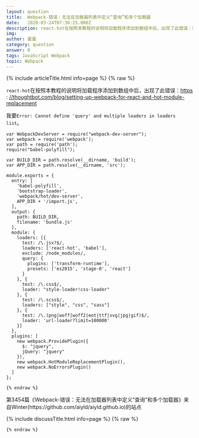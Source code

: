 ```yaml
---
layout: question
title:  Webpack-错误：无法在加载器列表中定义“查询”和多个加载器
date:   2020-03-24T07:36:25.000Z
description: react-hot在按照本教程的说明将加载程序添加到数组中后，出现了此错误：https   //thoughtbot.com/blog/setting-u...
img: 
author: 蛋蛋
category: question
answer: 0
tags: JavaScript Webpack
topic: Webpack
---
```

<div class="article-root">
  <div class="article">
    {% include articleTitle.html info=page %}
    {% raw %}
    <div class="article-content"><p><font style="vertical-align: inherit;"></font><code>react-hot</code><font style="vertical-align: inherit;"><font style="vertical-align: inherit;">在按照本教程的说明</font><font style="vertical-align: inherit;">将</font><font style="vertical-align: inherit;">加载程序</font><font style="vertical-align: inherit;">添加到</font><font style="vertical-align: inherit;">数组中</font><font style="vertical-align: inherit;">后，出现了此错误</font><font style="vertical-align: inherit;">：</font><a href="https://thoughtbot.com/blog/setting-up-webpack-for-react-and-hot-module-replacement" rel="nofollow noreferrer"><font style="vertical-align: inherit;">https</font></a><font style="vertical-align: inherit;"> : </font></font><a href="https://thoughtbot.com/blog/setting-up-webpack-for-react-and-hot-module-replacement" rel="nofollow noreferrer"><font style="vertical-align: inherit;"><font style="vertical-align: inherit;">//thoughtbot.com/blog/setting-up-webpack-for-react-and-hot-module-replacement</font></font></a></p>

<p><font style="vertical-align: inherit;"><font style="vertical-align: inherit;">我要</font></font><code>Error: Cannot define 'query' and multiple loaders in loaders list</code><font style="vertical-align: inherit;"><font style="vertical-align: inherit;">。</font></font></p>

<pre><code>var WebpackDevServer = require("webpack-dev-server");<font></font>
var webpack = require('webpack');<font></font>
var path = require('path');<font></font>
require("babel-polyfill");<font></font>
<font></font>
var BUILD_DIR = path.resolve(__dirname, 'build');<font></font>
var APP_DIR = path.resolve(__dirname, 'src');<font></font>
<font></font>
module.exports = {<font></font>
  entry: [<font></font>
    'babel-polyfill',<font></font>
    'bootstrap-loader',<font></font>
    'webpack/hot/dev-server',<font></font>
    APP_DIR + '/import.js',<font></font>
  ],<font></font>
  output: {<font></font>
    path: BUILD_DIR,<font></font>
    filename: 'bundle.js'<font></font>
  },<font></font>
  module: {<font></font>
    loaders: [{<font></font>
      test: /\.jsx?$/,<font></font>
      loaders: ['react-hot', 'babel'],<font></font>
      exclude: /node_modules/,<font></font>
      query: {<font></font>
        plugins: ['transform-runtime'],<font></font>
        presets: ['es2015', 'stage-0', 'react']<font></font>
      }<font></font>
    }, {<font></font>
      test: /\.css$/,<font></font>
      loader: "style-loader!css-loader"<font></font>
    }, {<font></font>
      test: /\.scss$/,<font></font>
      loaders: ["style", "css", "sass"]<font></font>
    }, {<font></font>
      test: /\.(png|woff|woff2|eot|ttf|svg|jpg|gif)$/,<font></font>
      loader: 'url-loader?limit=100000'<font></font>
    }]<font></font>
  },<font></font>
  plugins: [<font></font>
    new webpack.ProvidePlugin({<font></font>
      $: "jquery",<font></font>
      jQuery: "jquery"<font></font>
    }),<font></font>
    new webpack.HotModuleReplacementPlugin(),<font></font>
    new webpack.NoErrorsPlugin()<font></font>
  ]<font></font>
};<font></font>
</code></pre></div>
    {% endraw %}
  </div>
  <p class="winter_mark">第3454篇《Webpack-错误：无法在加载器列表中定义“查询”和多个加载器》来自Winter(https://github.com/aiyld/aiyld.github.io)的站点</p>
  <div class="discuss-wrapper">
    {% include discussTitle.html info=page %}
    {% raw %}
    
    {% endraw %}
  </div>
<div>

